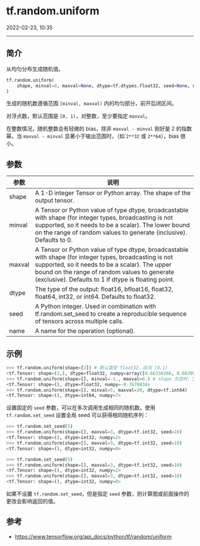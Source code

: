 # tf.random.uniform

2022-02-23, 10:35
****

## 简介

从均匀分布生成随机值。

```python
tf.random.uniform(
    shape, minval=0, maxval=None, dtype=tf.dtypes.float32, seed=None, name=None
)
```

生成的随机数遵循范围 `[minval, maxval)` 内的均匀部分，前开后闭区间。

对浮点数，默认范围是 `[0, 1)`，对整数，至少要指定 `maxval`。

在整数情况，随机整数会有轻微的 bias，除非 `maxval - minval` 刚好是 2 的指数幂。当 `maxval - minval` 显著小于输出范围时，（如 `2**32` 或 `2**64`），bias 很小。

## 参数

|参数|说明|
|---|---|
|shape|A 1-D integer Tensor or Python array. The shape of the output tensor.|
|minval|A Tensor or Python value of type dtype, broadcastable with shape (for integer types, broadcasting is not supported, so it needs to be a scalar). The lower bound on the range of random values to generate (inclusive). Defaults to 0.|
|maxval|A Tensor or Python value of type dtype, broadcastable with shape (for integer types, broadcasting is not supported, so it needs to be a scalar). The upper bound on the range of random values to generate (exclusive). Defaults to 1 if dtype is floating point.|
|dtype|The type of the output: float16, bfloat16, float32, float64, int32, or int64. Defaults to float32.|
|seed|A Python integer. Used in combination with tf.random.set_seed to create a reproducible sequence of tensors across multiple calls.|
|name|A name for the operation (optional).|

## 示例

```python
>>> tf.random.uniform(shape=[2]) # 默认类型 float32，区间 [0,1)
<tf.Tensor: shape=(2,), dtype=float32, numpy=array([0.66330266, 0.6639905 ], dtype=float32)>
>>> tf.random.uniform(shape=[], minval=-1., maxval=0.) # shape 为空时，生成一个数
<tf.Tensor: shape=(), dtype=float32, numpy=-0.7678834>
>>> tf.random.uniform(shape=[], minval=5, maxval=10, dtype=tf.int64)
<tf.Tensor: shape=(), dtype=int64, numpy=7>
```

设置固定的 `seed` 参数，可以在多次调用生成相同的随机数。使用 `tf.random.set_seed` 设置全局 seed 可以获得相同随机序列：

```python
>>> tf.random.set_seed(5)
>>> tf.random.uniform(shape=[], maxval=3, dtype=tf.int32, seed=10)
<tf.Tensor: shape=(), dtype=int32, numpy=2>
>>> tf.random.uniform(shape=[], maxval=3, dtype=tf.int32, seed=10)
<tf.Tensor: shape=(), dtype=int32, numpy=0>

>>> tf.random.set_seed(5)
>>> tf.random.uniform(shape=[], maxval=3, dtype=tf.int32, seed=10)
<tf.Tensor: shape=(), dtype=int32, numpy=2>
>>> tf.random.uniform(shape=[], maxval=3, dtype=tf.int32, seed=10)
<tf.Tensor: shape=(), dtype=int32, numpy=0>
```

如果不设置 `tf.random.set_seed`，但是指定 `seed` 参数，则计算图或前面操作的更改会影响返回的值。

## 参考

- https://www.tensorflow.org/api_docs/python/tf/random/uniform
